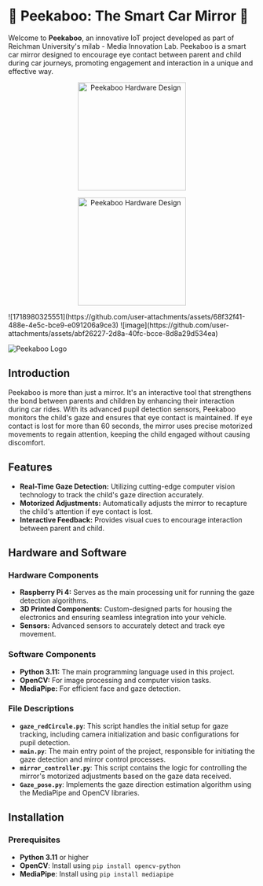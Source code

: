 # 🚗 Peekaboo: The Smart Car Mirror 🚗

Welcome to **Peekaboo**, an innovative IoT project developed as part of Reichman University's milab - Media Innovation Lab. Peekaboo is a smart car mirror designed to encourage eye contact between parent and child during car journeys, promoting engagement and interaction in a unique and effective way.


<p align="center">
  <img src="https://github.com/user-attachments/assets/68f32f41-488e-4e5c-bce9-e091206a9ce3" alt="Peekaboo Hardware Design" width="220" height="220">
</p>
<p align="center">
  <img src="https://github.com/user-attachments/assets/abf26227-2d8a-40fc-bcce-8d8a29d534ea" alt="Peekaboo Hardware Design" width="220" height="220">
</p>
![1718980325551](https://github.com/user-attachments/assets/68f32f41-488e-4e5c-bce9-e091206a9ce3)
![image](https://github.com/user-attachments/assets/abf26227-2d8a-40fc-bcce-8d8a29d534ea)

![Peekaboo Logo](https://github.com/user-attachments/assets/68f32f41-488e-4e5c-bce9-e091206a9ce3)

## Introduction

Peekaboo is more than just a mirror. It's an interactive tool that strengthens the bond between parents and children by enhancing their interaction during car rides. With its advanced pupil detection sensors, Peekaboo monitors the child's gaze and ensures that eye contact is maintained. If eye contact is lost for more than 60 seconds, the mirror uses precise motorized movements to regain attention, keeping the child engaged without causing discomfort.

## Features

- **Real-Time Gaze Detection:** Utilizing cutting-edge computer vision technology to track the child's gaze direction accurately.
- **Motorized Adjustments:** Automatically adjusts the mirror to recapture the child's attention if eye contact is lost.
- **Interactive Feedback:** Provides visual cues to encourage interaction between parent and child.


## Hardware and Software

### Hardware Components

- **Raspberry Pi 4:** Serves as the main processing unit for running the gaze detection algorithms.
- **3D Printed Components:** Custom-designed parts for housing the electronics and ensuring seamless integration into your vehicle.
- **Sensors:** Advanced sensors to accurately detect and track eye movement.

### Software Components

- **Python 3.11:** The main programming language used in this project.
- **OpenCV:** For image processing and computer vision tasks.
- **MediaPipe:** For efficient face and gaze detection.


### File Descriptions

- **`gaze_redCircule.py`**: This script handles the initial setup for gaze tracking, including camera initialization and basic configurations for pupil detection.
- **`main.py`**: The main entry point of the project, responsible for initiating the gaze detection and mirror control processes.
- **`mirror_controller.py`**: This script contains the logic for controlling the mirror's motorized adjustments based on the gaze data received.
- **`Gaze_pose.py`**: Implements the gaze direction estimation algorithm using the MediaPipe and OpenCV libraries.

## Installation

### Prerequisites

- **Python 3.11** or higher
- **OpenCV**: Install using `pip install opencv-python`
- **MediaPipe**: Install using `pip install mediapipe`



